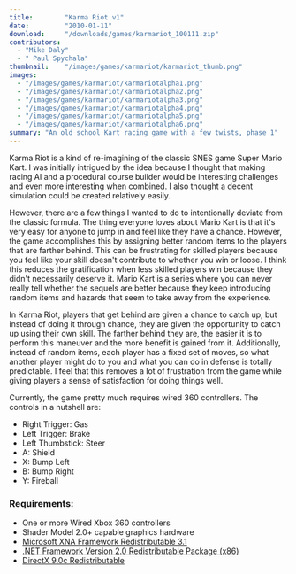 ```yaml
---
title:        "Karma Riot v1"
date:         "2010-01-11"
download:     "/downloads/games/karmariot_100111.zip"
contributors: 
  - "Mike Daly"
  - " Paul Spychala"
thumbnail:    "/images/games/karmariot/karmariot_thumb.png"
images: 
  - "/images/games/karmariot/karmariotalpha1.png"
  - "/images/games/karmariot/karmariotalpha2.png"
  - "/images/games/karmariot/karmariotalpha3.png"
  - "/images/games/karmariot/karmariotalpha4.png"
  - "/images/games/karmariot/karmariotalpha5.png"
  - "/images/games/karmariot/karmariotalpha6.png"
summary: "An old school Kart racing game with a few twists, phase 1"
---
```

Karma Riot is a kind of re-imagining of the classic SNES game Super Mario Kart. I was initially intrigued by the idea because I thought that making racing AI and a procedural course builder would be interesting challenges and even more interesting when combined. I also thought a decent simulation could be created relatively easily.

However, there are a few things I wanted to do to intentionally deviate from the classic formula. The thing everyone loves about Mario Kart is that it's very easy for anyone to jump in and feel like they have a chance. However, the game accomplishes this by assigning better random items to the players that are farther behind. This can be frustrating for skilled players because you feel like your skill doesn't contribute to whether you win or loose. I think this reduces the gratification when less skilled players win because they didn't necessarily deserve it. Mario Kart is a series where you can never really tell whether the sequels are better because they keep introducing random items and hazards that seem to take away from the experience.

In Karma Riot, players that get behind are given a chance to catch up, but instead of doing it through chance, they are given the opportunity to catch up using their own skill. The farther behind they are, the easier it is to perform this maneuver and the more benefit is gained from it. Additionally, instead of random items, each player has a fixed set of moves, so what another player might do to you and what you can do in defense is totally predictable. I feel that this removes a lot of frustration from the game while giving players a sense of satisfaction for doing things well.

Currently, the game pretty much requires wired 360 controllers. The controls in a nutshell are:

* Right Trigger: Gas
* Left Trigger: Brake
* Left Thumbstick: Steer
* A: Shield
* X: Bump Left
* B: Bump Right
* Y: Fireball

### Requirements:

* One or more Wired Xbox 360 controllers
* Shader Model 2.0+ capable graphics hardware
* [Microsoft XNA Framework Redistributable 3.1](http://www.microsoft.com/downloads/details.aspx?FamilyID=53867a2a-e249-4560-8011-98eb3e799ef2&displaylang=en)
* [.NET Framework Version 2.0 Redistributable Package (x86)](http://www.microsoft.com/downloads/details.aspx?FamilyID=0856eacb-4362-4b0d-8edd-aab15c5e04f5)
* [DirectX 9.0c Redistributable](http://go.microsoft.com/fwlink/?LinkID=56513&clcid=0x409)



